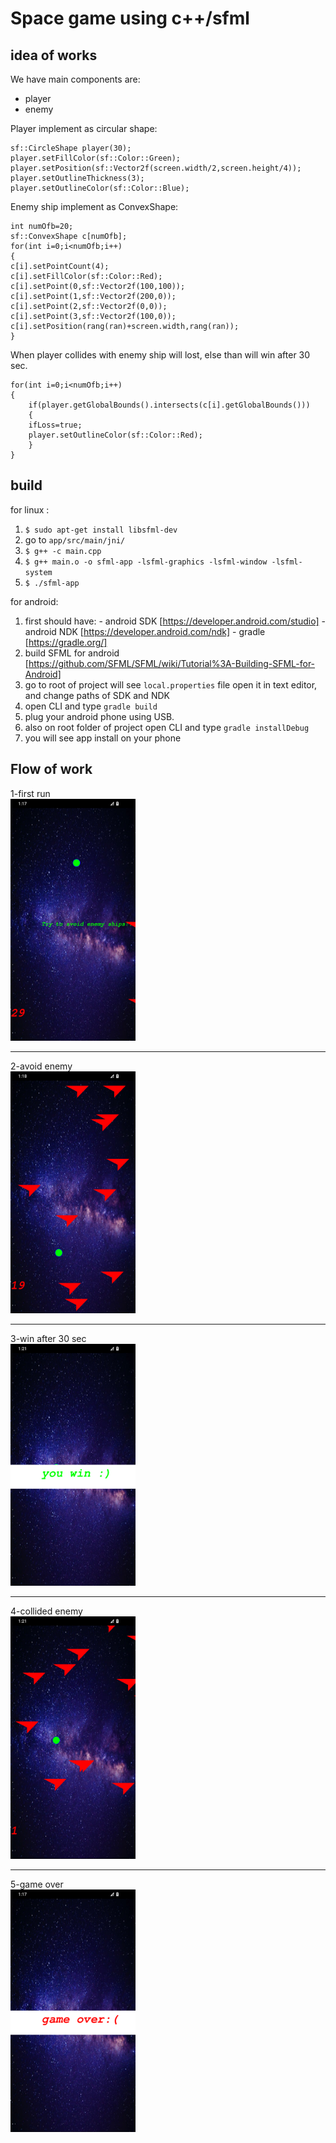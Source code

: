 # Space game using c++/sfml

## idea of works
We have main components are:

 - player 
 - enemy


Player implement as circular shape:
 

    sf::CircleShape player(30);
    player.setFillColor(sf::Color::Green);
    player.setPosition(sf::Vector2f(screen.width/2,screen.height/4));
    player.setOutlineThickness(3);
    player.setOutlineColor(sf::Color::Blue);

  Enemy ship implement as ConvexShape:
  

    int numOfb=20;
    sf::ConvexShape c[numOfb];
    for(int i=0;i<numOfb;i++)
    {
    c[i].setPointCount(4);
    c[i].setFillColor(sf::Color::Red);
    c[i].setPoint(0,sf::Vector2f(100,100));
    c[i].setPoint(1,sf::Vector2f(200,0));
    c[i].setPoint(2,sf::Vector2f(0,0));
    c[i].setPoint(3,sf::Vector2f(100,0));
    c[i].setPosition(rang(ran)+screen.width,rang(ran));
    }

When player collides with enemy ship will lost, else than will win after 30 sec.

    for(int i=0;i<numOfb;i++)
    {
	    if(player.getGlobalBounds().intersects(c[i].getGlobalBounds()))
	    {
	    ifLoss=true;
	    player.setOutlineColor(sf::Color::Red);
	    }
    }

## build

for linux :
 1. `$ sudo apt-get install libsfml-dev`
 2. go to `app/src/main/jni/`
 3.  `$ g++ -c main.cpp`
 4. `$ g++ main.o -o sfml-app -lsfml-graphics -lsfml-window -lsfml-system`
 5. `$ ./sfml-app`

for android:

 1. first should have:
     	 - android SDK [https://developer.android.com/studio]
    	 - android NDK [https://developer.android.com/ndk]
    	 - gradle [https://gradle.org/]
 2. build SFML for android [https://github.com/SFML/SFML/wiki/Tutorial%3A-Building-SFML-for-Android]
 3. go to root of project will see `local.properties` file open it in text editor, and change paths of SDK and NDK
 4. open CLI and type `gradle build` 
 5. plug your android phone using USB.
 6. also on root folder of project open CLI and type `gradle installDebug`
 7. you will see app install on your phone




## Flow of work
1-first run<br>
 <img width=200 src="https://github.com/MohammadTeeU/sfml-game/blob/master/screenshot/1.png"/>
<hr>
2-avoid enemy<br>
<img width=200 src="https://github.com/MohammadTeeU/sfml-game/blob/master/screenshot/2.png"/>
<hr>
3-win after 30 sec<br>
<img width=200 src="https://github.com/MohammadTeeU/sfml-game/blob/master/screenshot/5.png"/>
<hr>
4-collided enemy<br>
<img width=200 src="https://github.com/MohammadTeeU/sfml-game/blob/master/screenshot/3.png"/>
<hr>
5-game over<br>
<img width=200 src="https://github.com/MohammadTeeU/sfml-game/blob/master/screenshot/4.png"/>


